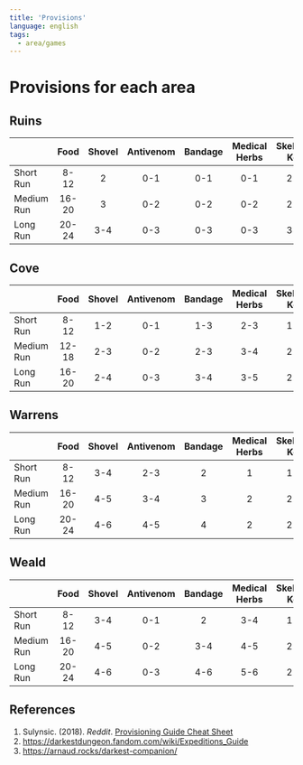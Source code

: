```yaml
---
title: 'Provisions'
language: english
tags:
  - area/games
---
```


# Provisions for each area

## Ruins

|            | Food  | Shovel | Antivenom | Bandage | Medical Herbs | Skeleton Key | Holy Water | Torch | Total Cost |
| ---------- | :---: | :----: | :-------: | :-----: | :-----------: | :----------: | :--------: | :---: | :--------: |
| Short Run  | 8-12  |   2    |    0-1    |   0-1   |      0-1      |     2-3      |    2-3     |   8   | 2400-3500  |
| Medium Run | 16-20 |   3    |    0-2    |   0-2   |      0-2      |     2-4      |    3-4     | 10-13 | 3350-5625  |
| Long Run   | 20-24 |  3-4   |    0-3    |   0-3   |      0-3      |     3-5      |    3-5     | 12-16 | 5125-7250  |

## Cove

|            | Food  | Shovel | Antivenom | Bandage | Medical Herbs | Skeleton Key | Holy Water | Torch | Total Cost |
| ---------- | :---: | :----: | :-------: | :-----: | :-----------: | :----------: | :--------: | :---: | :--------: |
| Short Run  | 8-12  |  1-2   |    0-1    |   1-3   |      2-3      |     1-2      |    2-3     | 8-10  | 2600-4150  |
| Medium Run | 12-18 |  2-3   |    0-2    |   2-3   |      3-4      |     2-3      |     3      | 10-16 | 4050-8100  |
| Long Run   | 16-20 |  2-4   |    0-3    |   3-4   |      3-5      |     2-4      |    3-4     | 16-20 | 4950-7700  |

## Warrens

|            | Food  | Shovel | Antivenom | Bandage | Medical Herbs | Skeleton Key | Holy Water | Torch | Total Cost |
| ---------- | :---: | :----: | :-------: | :-----: | :-----------: | :----------: | :--------: | :---: | :--------: |
| Short Run  | 8-12  |  3-4   |    2-3    |    2    |       1       |     1-2      |     1      |   8   | 3100-4000  |
| Medium Run | 16-20 |  4-5   |    3-4    |    3    |       2       |     2-3      |    1-2     |  12   | 4950-6000  |
| Long Run   | 20-24 |  4-6   |    4-5    |    4    |       2       |     2-4      |     2      |  16   | 5300-6850  |

## Weald

|            | Food  | Shovel | Antivenom | Bandage | Medical Herbs | Skeleton Key | Holy Water | Torch | Total Cost |
| ---------- | :---: | :----: | :-------: | :-----: | :-----------: | :----------: | :--------: | :---: | ---------- |
| Short Run  | 8-12  |  3-4   |    0-1    |    2    |      3-4      |     1-2      |    0-1     |   8   |            |
| Medium Run | 16-20 |  4-5   |    0-2    |   3-4   |      4-5      |     2-3      |    0-2     |  12   |            |
| Long Run   | 20-24 |  4-6   |    0-3    |   4-6   |      5-6      |     2-4      |    0-2     |  16   |            |

## References

1. Sulynsic. (2018). _Reddit_. [Provisioning Guide Cheat Sheet](https://www.reddit.com/r/darkestdungeon/comments/90gm5o/provisioning_guide_cheat_sheet/)
2. https://darkestdungeon.fandom.com/wiki/Expeditions_Guide
3. https://arnaud.rocks/darkest-companion/
